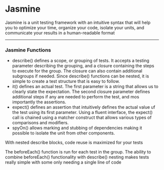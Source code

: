 # Jasmine

Jasmine is a unit testing framework with an intuitive syntax that will help you to optimize your time, organize your code, isolate your units, and communicate your results in a human-readable format

***

### Jasmine Functions

- describe() defines a scope, or grouping of tests. It accepts a testing parameter describing the grouping, and a closure containing the steps to execute for the group. The closure can also contain additional subgroups if needed. Since describe() functions can be nested, it is simple to create a test structure that is easy to follow. 
- it() defines an actual test. The first parameter is a string that allows us to clearly state the expectation. The second closure parameter defines additional steps if any are needed to perform the test, and mos importantly the assertions.
- expect() defines an assertion that intuitively defines the actual value uf the test using its first parameter. Using a fluent interface, the expect() call is chained using a matcher construct that allows various types of comparisons and modifiers.
- spyOn() allows marking and stubbing of dependencies making it possible to isolate the unit from other components.

With nested describe blocks, code reuse is maximized for your tests

The beforeEach() function is run for each test in the group. The ability to combine beforeEach() functionality with describe() nesting makes tests really simple with some only needing a single line of code
